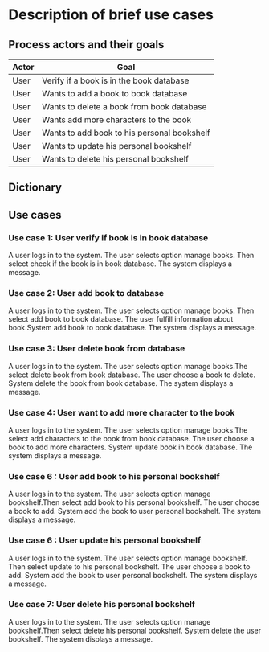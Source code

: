 Description of brief use cases
===============================

Process actors and their goals
--------------------------

| Actor | Goal                                        |
|-------|---------------------------------------------|
| User  | Verify if a book is in the book database    |
| User  | Wants to add a book to book database        |
| User  | Wants to delete a book from book database   |
| User  | Wants add more characters to the book       | 
| User  | Wants to add book to his personal bookshelf |
| User  | Wants to update his personal bookshelf      |
| User  | Wants to delete his personal bookshelf      |
   



Dictionary
-------



Use cases
----------------

### Use case 1: User verify if book is in book database
A user logs in to the system. The user selects option manage books. Then select check if the book is in book database. 
The system displays a message.

### Use case 2: User add book to database
A user logs in to the system. The user selects option manage books. Then select add book to book database.
The user fulfill information about book.System add book to book database. The system displays a message.

### Use case 3: User delete book from database
A user logs in to the system. The user selects option manage books.The select delete book from book database.
The user choose a book to delete. System delete the book from book database. The system displays a message.

### Use case 4: User want to add more character to the book
A user logs in to the system. The user selects option manage books.The select add characters to the book from book database.
The user choose a book to add more characters. System update book in  book database. The system displays a message.


### Use case 6 : User add book to his personal bookshelf
A user logs in to the system. The user selects option manage bookshelf.Then select add book to his personal bookshelf.
The user choose a book to add. System add the book to user personal bookshelf. The system displays a message.

### Use case 6 : User update his personal bookshelf
A user logs in to the system. The user selects option manage bookshelf. Then select update to his personal bookshelf.
The user choose a book to add. System add the book to user personal bookshelf. The system displays a message.

### Use case 7: User delete his personal bookshelf
A user logs in to the system. The user selects option manage bookshelf.Then select delete his personal bookshelf.
System delete the user bookshelf. The system displays a message.

